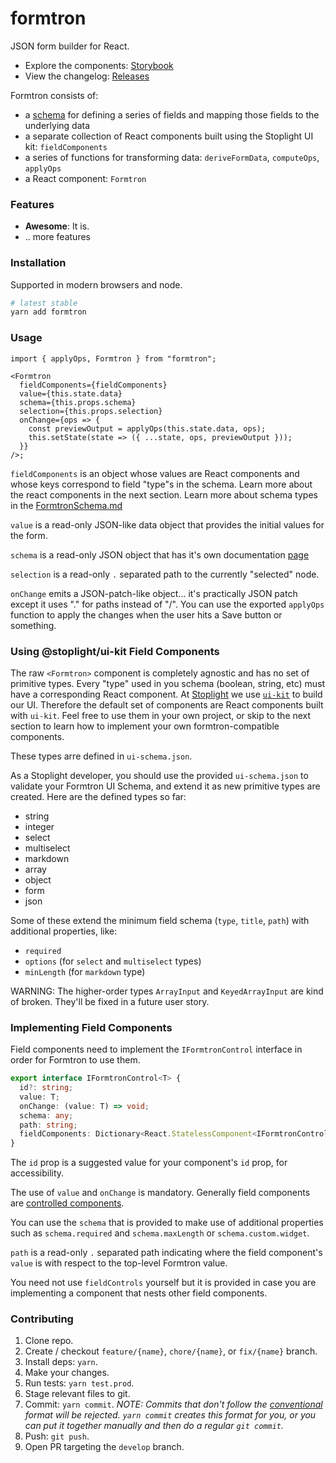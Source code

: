 # formtron

<!-- BADGES -->

JSON form builder for React.

- Explore the components: [Storybook](https://stoplightio.github.io/formtron/)
- View the changelog: [Releases](https://github.com/stoplightio/formtron/releases)

Formtron consists of:

- a [schema](./docs/FormtronSchema.md) for defining a series of fields and mapping those fields to the underlying data
- a separate collection of React components built using the Stoplight UI kit: `fieldComponents`
- a series of functions for transforming data: `deriveFormData`, `computeOps`, `applyOps`
- a React component: `Formtron`

### Features

- **Awesome**: It is.
- .. more features

### Installation

Supported in modern browsers and node.

```bash
# latest stable
yarn add formtron
```

### Usage

```tsx
import { applyOps, Formtron } from "formtron";

<Formtron
  fieldComponents={fieldComponents}
  value={this.state.data}
  schema={this.props.schema}
  selection={this.props.selection}
  onChange={ops => {
    const previewOutput = applyOps(this.state.data, ops);
    this.setState(state => ({ ...state, ops, previewOutput }));
  }}
/>;
```

`fieldComponents` is an object whose values are React components and whose keys correspond to field "type"s in the schema.
Learn more about the react components in the next section. Learn more about schema types in the [FormtronSchema.md](./docs/FormtronSchema.md)

`value` is a read-only JSON-like data object that provides the initial values for the form.

`schema` is a read-only JSON object that has it's own documentation [page](./docs/FormtronSchema.md)

`selection` is a read-only `.` separated path to the currently "selected" node.

`onChange` emits a JSON-patch-like object... it's practically JSON patch except it uses "." for paths instead of "/".
You can use the exported `applyOps` function to apply the changes when the user hits a Save button or something.

### Using @stoplight/ui-kit Field Components

The raw `<Formtron>` component is completely agnostic and has no set of primitive types.
Every "type" used in you schema (boolean, string, etc) must have a corresponding React component.
At [Stoplight](https://stoplight.io) we use [`ui-kit`](https://github.com/stoplightio/ui-kit) to build our UI.
Therefore the default set of components are React components built with `ui-kit`.
Feel free to use them in your own project, or skip to the next section to learn how to implement your own formtron-compatible components.

These types arre defined in `ui-schema.json`.

As a Stoplight developer, you should use the provided `ui-schema.json` to validate your Formtron UI Schema,
and extend it as new primitive types are created. Here are the defined types so far:

- string
- integer
- select
- multiselect
- markdown
- array
- object
- form
- json

Some of these extend the minimum field schema (`type`, `title`, `path`) with additional properties, like:

- `required`
- `options` (for `select` and `multiselect` types)
- `minLength` (for `markdown` type)

WARNING: The higher-order types `ArrayInput` and `KeyedArrayInput` are kind of broken.
They'll be fixed in a future user story.

### Implementing Field Components

Field components need to implement the `IFormtronControl` interface in order for Formtron to use them.

```ts
export interface IFormtronControl<T> {
  id?: string;
  value: T;
  onChange: (value: T) => void;
  schema: any;
  path: string;
  fieldComponents: Dictionary<React.StatelessComponent<IFormtronControl>>;
}
```

The `id` prop is a suggested value for your component's `id` prop, for accessibility.

The use of `value` and `onChange` is mandatory. Generally field components are [controlled components](https://reactjs.org/docs/forms.html#controlled-components).

You can use the `schema` that is provided to make use of additional properties such as `schema.required` and `schema.maxLength` or `schema.custom.widget`.

`path` is a read-only `.` separated path indicating where the field component's `value` is with respect to the top-level Formtron value.

You need not use `fieldControls` yourself but it is provided in case you are implementing a component that nests other field components.

### Contributing

1. Clone repo.
2. Create / checkout `feature/{name}`, `chore/{name}`, or `fix/{name}` branch.
3. Install deps: `yarn`.
4. Make your changes.
5. Run tests: `yarn test.prod`.
6. Stage relevant files to git.
7. Commit: `yarn commit`. _NOTE: Commits that don't follow the [conventional](https://github.com/marionebl/commitlint/tree/master/%40commitlint/config-conventional) format will be rejected. `yarn commit` creates this format for you, or you can put it together manually and then do a regular `git commit`._
8. Push: `git push`.
9. Open PR targeting the `develop` branch.

